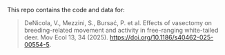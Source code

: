 This repo contains the code and data for:

> DeNicola, V., Mezzini, S., Bursać, P. et al. Effects of vasectomy on breeding-related movement and activity in free-ranging white-tailed deer. Mov Ecol 13, 34 (2025). https://doi.org/10.1186/s40462-025-00554-5.
